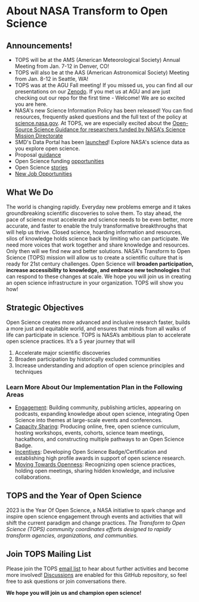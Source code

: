 # About NASA Transform to Open Science 

## Announcements!
- TOPS will be at the AMS (American Meteorological Society) Annual Meeting from Jan. 7-12 in Denver, CO! 
- TOPS will also be at the AAS (American Astronomical Society) Meeting from Jan. 8-12 in Seattle, WA!
- TOPS was at the AGU Fall meeting! If you missed us, you can find all our presentations on our [Zenodo](https://doi.org/10.5281/zenodo.7444034). If you met us at AGU and are just checking out our repo for the first time - Welcome! We are so excited you are here. 
- NASA's new Science Information Policy has been released! You can find resources, frequently asked questions and the full text of the policy at [science.nasa.gov](https://science.nasa.gov/researchers/science-data/science-information-policy). At TOPS, we are especially excited about the [Open-Source Science Guidance for researchers funded by NASA's Science Mission Directorate](https://science.nasa.gov/science-red/s3fs-public/atoms/files/SMD%20Open-Source%20Science%20Guidance%20v1%2020221208.pdf)
- SMD's Data Portal has been [launched](https://science.data.nasa.gov/)! Explore NASA's science data as you explore open science. 
- Proposal [guidance](./docs/Area4_Moving_To_Openness/TOPST/proposal_resources.md)
- Open Science funding [opportunities](https://github.com/nasa/Transform-to-Open-Science/blob/main/docs/Area4_Moving_To_Openness/funding_opportunities.md)
- Open Science [stories](https://science.nasa.gov/open-science/transform-to-open-science/stories)
- [New Job Opportunities](https://github.com/nasa/Transform-to-Open-Science/blob/main/docs/Area4_Moving_To_Openness/job_opportunities.md)

## What We Do

The world is changing rapidly. Everyday new problems emerge and it takes groundbreaking scientific discoveries to solve them. To stay ahead, the pace of science must accelerate and science needs to be even better, more accurate, and faster to enable the truly transformative breakthroughs that will help us thrive. Closed science, hoarding information and resources, silos of knowledge holds science back by limiting who can participate. We need more voices that work together and share knowledge and resources. Only then will we find new and better solutions. NASA's Transform to Open Science (TOPS) mission will allow us to create a scientific culture that is ready for 21st century challenges. Open Science will **broaden participation, increase accessibility to knowledge, and embrace new technologies** that can respond to these changes at scale. We hope you will join us in creating an open science infrastructure in your organization. TOPS will show you how! 

## Strategic Objectives

Open Science creates more advanced and inclusive research faster, builds a more just and equitable world, and ensures that minds from all walks of life can participate in science. TOPS is NASA’s ambitious plan to accelerate open science practices. It’s a 5 year journey that will  
1. Accelerate major scientific discoveries 
2. Broaden participation by historically excluded communities 
3. Increase understanding and adoption of open science principles and techniques 

### Learn More About Our Implementation Plan in the Following Areas
- [Engagement](https://github.com/nasa/Transform-to-Open-Science/tree/main/docs/Area1_Engagement/readme.md): Building community, publishing articles, appearing on podcasts, expanding knowledge about open science, integrating Open Science into themes at large-scale events and conferences.
- [Capacity Sharing](https://github.com/nasa/Transform-to-Open-Science/tree/main/docs/Area2_Capacity_Sharing/readme.md): Producing online, free, open science curriculum, hosting workshops, events, cohorts, science team meetings, hackathons, and constructing multiple pathways to an Open Science Badge.
- [Incentives](https://github.com/nasa/Transform-to-Open-Science/tree/main/docs/Area3_Incentives/readme.md): Developing Open Science Badge/Certification and establishing high profile awards in support of open science research.
- [Moving Towards Openness](https://github.com/nasa/Transform-to-Open-Science/tree/main/docs/Area4_Moving_To_Openness/readme.md): Recognizing open science practices, holding open meetings, sharing hidden knowledge, and inclusive collaborations.

## TOPS and the Year of Open Science

2023 is the Year Of Open Science, a NASA initiative to spark change and inspire open science engagement through events and activities that will shift the current paradigm and change practices. *The Transform to Open Science (TOPS) community coordinates efforts designed to rapidly transform agencies, organizations, and communities.*

## Join TOPS Mailing List
Please join the TOPS [email list](https://docs.google.com/forms/d/e/1FAIpQLSeb_6PdbaPYFcVwXWgMJ053Q_pF2rW2YOu51Qmrh5nWaRYc7Q/viewform) to hear about further activities and become more involved! [Discussions](https://github.com/nasa/Transform-to-Open-Science/discussions) are enabled for this GitHub repository, so feel free to ask questions or join conversations there.

**We hope you will join us and champion open science!**
